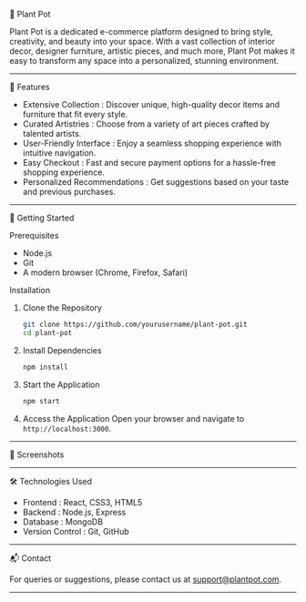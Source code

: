 
🌿 Plant Pot

Plant Pot is a dedicated e-commerce platform designed to bring style, creativity, and beauty into your space. With a vast collection of interior decor, designer furniture, artistic pieces, and much more, Plant Pot makes it easy to transform any space into a personalized, stunning environment.

---

 🌟 Features

- Extensive Collection  : Discover unique, high-quality decor items and furniture that fit every style.
- Curated Artistries : Choose from a variety of art pieces crafted by talented artists.
- User-Friendly Interface  : Enjoy a seamless shopping experience with intuitive navigation.
- Easy Checkout  : Fast and secure payment options for a hassle-free shopping experience.
- Personalized Recommendations  : Get suggestions based on your taste and previous purchases.

---

 🚀 Getting Started

 Prerequisites

- Node.js
- Git
- A modern browser (Chrome, Firefox, Safari)

 Installation

1. Clone the Repository
   ```bash
   git clone https://github.com/yourusername/plant-pot.git
   cd plant-pot
   ```

2. Install Dependencies
   ```bash
   npm install
   ```

3. Start the Application
   ```bash
   npm start
   ```

4. Access the Application
   Open your browser and navigate to `http://localhost:3000`.

---

 📸 Screenshots

<!-- Add screenshots here showcasing the platform's UI -->

---

 🛠️ Technologies Used

- Frontend : React, CSS3, HTML5
- Backend : Node.js, Express
- Database : MongoDB
- Version Control : Git, GitHub

---

 📬 Contact

For queries or suggestions, please contact us at [support@plantpot.com](mailto:support@plantpot.com).

---

